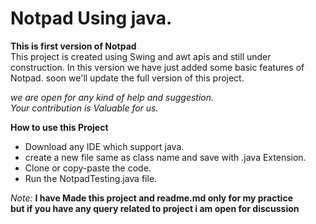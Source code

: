 # Notpad Using java.

**This is first version of Notpad**  
  This project is created using Swing and awt apis and still under construction.
  In this version we have just added some basic features of Notpad.
  soon we'll update the full version of this project.

  *we are open for any kind of help and suggestion.  
  Your contribution is Valuable for us.*

  **How to use this Project**  
  * Download any IDE which support java.  
  * create a new file same as class name and save with .java Extension.  
  * Clone or copy-paste the code.
  * Run the NotpadTesting.java file.  

  *Note:*  **I have Made this project and readme.md only for my practice  
    but if you have any query related to project i am open for discussion**
